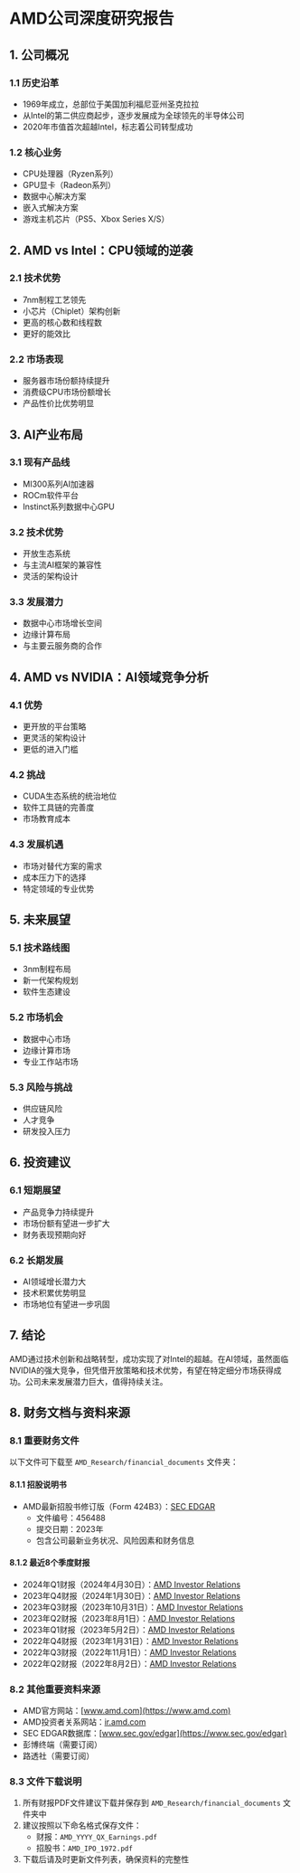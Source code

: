 # AMD公司深度研究报告

## 1. 公司概况
### 1.1 历史沿革
- 1969年成立，总部位于美国加利福尼亚州圣克拉拉
- 从Intel的第二供应商起步，逐步发展成为全球领先的半导体公司
- 2020年市值首次超越Intel，标志着公司转型成功

### 1.2 核心业务
- CPU处理器（Ryzen系列）
- GPU显卡（Radeon系列）
- 数据中心解决方案
- 嵌入式解决方案
- 游戏主机芯片（PS5、Xbox Series X/S）

## 2. AMD vs Intel：CPU领域的逆袭
### 2.1 技术优势
- 7nm制程工艺领先
- 小芯片（Chiplet）架构创新
- 更高的核心数和线程数
- 更好的能效比

### 2.2 市场表现
- 服务器市场份额持续提升
- 消费级CPU市场份额增长
- 产品性价比优势明显

## 3. AI产业布局
### 3.1 现有产品线
- MI300系列AI加速器
- ROCm软件平台
- Instinct系列数据中心GPU

### 3.2 技术优势
- 开放生态系统
- 与主流AI框架的兼容性
- 灵活的架构设计

### 3.3 发展潜力
- 数据中心市场增长空间
- 边缘计算布局
- 与主要云服务商的合作

## 4. AMD vs NVIDIA：AI领域竞争分析
### 4.1 优势
- 更开放的平台策略
- 更灵活的架构设计
- 更低的进入门槛

### 4.2 挑战
- CUDA生态系统的统治地位
- 软件工具链的完善度
- 市场教育成本

### 4.3 发展机遇
- 市场对替代方案的需求
- 成本压力下的选择
- 特定领域的专业优势

## 5. 未来展望
### 5.1 技术路线图
- 3nm制程布局
- 新一代架构规划
- 软件生态建设

### 5.2 市场机会
- 数据中心市场
- 边缘计算市场
- 专业工作站市场

### 5.3 风险与挑战
- 供应链风险
- 人才竞争
- 研发投入压力

## 6. 投资建议
### 6.1 短期展望
- 产品竞争力持续提升
- 市场份额有望进一步扩大
- 财务表现预期向好

### 6.2 长期发展
- AI领域增长潜力大
- 技术积累优势明显
- 市场地位有望进一步巩固

## 7. 结论
AMD通过技术创新和战略转型，成功实现了对Intel的超越。在AI领域，虽然面临NVIDIA的强大竞争，但凭借开放策略和技术优势，有望在特定细分市场获得成功。公司未来发展潜力巨大，值得持续关注。

## 8. 财务文档与资料来源
### 8.1 重要财务文件
以下文件可下载至 `AMD_Research/financial_documents` 文件夹：

#### 8.1.1 招股说明书
- AMD最新招股书修订版（Form 424B3）：[SEC EDGAR](https://www.sec.gov/Archives/edgar/data/2488/000119312523000000/d456488d424b3.htm)
  - 文件编号：456488
  - 提交日期：2023年
  - 包含公司最新业务状况、风险因素和财务信息

#### 8.1.2 最近8个季度财报
- 2024年Q1财报（2024年4月30日）：[AMD Investor Relations](https://ir.amd.com/news-events/press-releases/detail/1065/amd-reports-first-quarter-2024-financial-results)
- 2023年Q4财报（2024年1月30日）：[AMD Investor Relations](https://ir.amd.com/news-events/press-releases/detail/1057/amd-reports-fourth-quarter-and-full-year-2023-financial-results)
- 2023年Q3财报（2023年10月31日）：[AMD Investor Relations](https://ir.amd.com/news-events/press-releases/detail/1049/amd-reports-third-quarter-2023-financial-results)
- 2023年Q2财报（2023年8月1日）：[AMD Investor Relations](https://ir.amd.com/news-events/press-releases/detail/1041/amd-reports-second-quarter-2023-financial-results)
- 2023年Q1财报（2023年5月2日）：[AMD Investor Relations](https://ir.amd.com/news-events/press-releases/detail/1033/amd-reports-first-quarter-2023-financial-results)
- 2022年Q4财报（2023年1月31日）：[AMD Investor Relations](https://ir.amd.com/news-events/press-releases/detail/1025/amd-reports-fourth-quarter-and-full-year-2022-financial-results)
- 2022年Q3财报（2022年11月1日）：[AMD Investor Relations](https://ir.amd.com/news-events/press-releases/detail/1017/amd-reports-third-quarter-2022-financial-results)
- 2022年Q2财报（2022年8月2日）：[AMD Investor Relations](https://ir.amd.com/news-events/press-releases/detail/1009/amd-reports-second-quarter-2022-financial-results)

### 8.2 其他重要资料来源
- AMD官方网站：[www.amd.com](https://www.amd.com)
- AMD投资者关系网站：[ir.amd.com](https://ir.amd.com)
- SEC EDGAR数据库：[www.sec.gov/edgar](https://www.sec.gov/edgar)
- 彭博终端（需要订阅）
- 路透社（需要订阅）

### 8.3 文件下载说明
1. 所有财报PDF文件建议下载并保存到 `AMD_Research/financial_documents` 文件夹中
2. 建议按照以下命名格式保存文件：
   - 财报：`AMD_YYYY_QX_Earnings.pdf`
   - 招股书：`AMD_IPO_1972.pdf`
3. 下载后请及时更新文件列表，确保资料的完整性 
